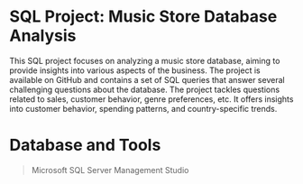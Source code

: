 # SQL Project: Music Store Database Analysis
This SQL project focuses on analyzing a music store database, aiming to provide insights into various aspects of the business. The project is available on GitHub and contains a set of SQL queries that answer several challenging questions about the database.
The project tackles questions related to sales, customer behavior, genre preferences, etc. 
It offers insights into customer behavior, spending patterns, and country-specific trends.
# Database and Tools
> Microsoft SQL Server Management Studio
